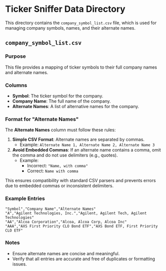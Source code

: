 # Ticker Sniffer Data Directory

This directory contains the `company_symbol_list.csv` file, which is used for managing company symbols, names, and their alternate names.

## `company_symbol_list.csv`

### Purpose
This file provides a mapping of ticker symbols to their full company names and alternate names.

### Columns
- **Symbol**: The ticker symbol for the company.
- **Company Name**: The full name of the company.
- **Alternate Names**: A list of alternative names for the company.

### Format for "Alternate Names"
The **Alternate Names** column must follow these rules:
1. **Simple CSV Format**: Alternate names are separated by commas.
   - Example: `Alternate Name 1, Alternate Name 2, Alternate Name 3`
2. **Avoid Embedded Commas**: If an alternate name contains a comma, omit the comma and do not use delimiters (e.g., quotes).
   - Example:
     - Incorrect: `"Name, with comma"`
     - Correct: `Name with comma`

This ensures compatibility with standard CSV parsers and prevents errors due to embedded commas or inconsistent delimiters.

### Example Entries

```csv
"Symbol","Company Name","Alternate Names"
"A","Agilent Technologies, Inc.","Agilent, Agilent Tech, Agilent Technologies"
"AA","Alcoa Corporation","Alcoa, Alcoa Corp, Alcoa Inc"
"AAA","AXS First Priority CLO Bond ETF","AXS Bond ETF, First Priority CLO ETF"
```

### Notes
- Ensure alternate names are concise and meaningful.
- Verify that all entries are accurate and free of duplicates or formatting issues.
